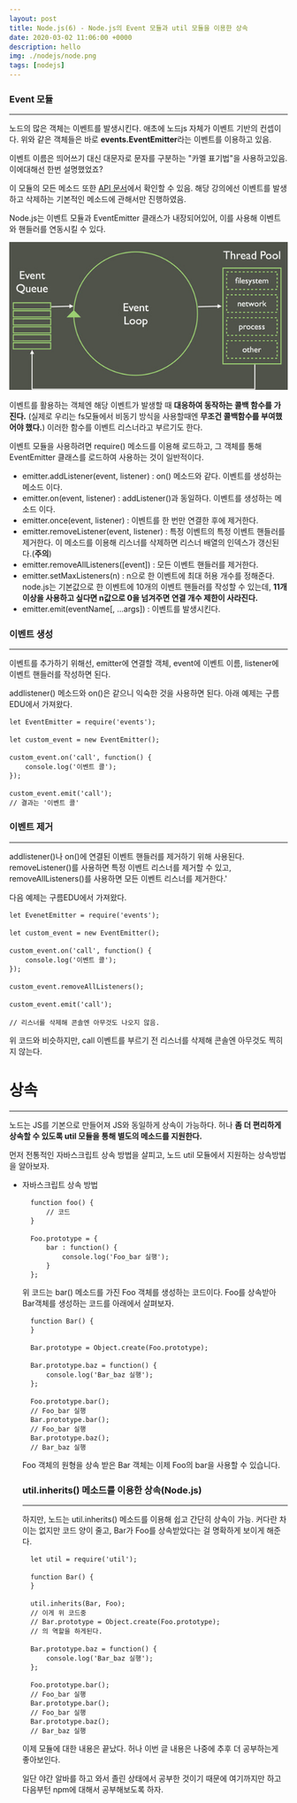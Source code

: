 ```yaml
---
layout: post
title: Node.js(6) - Node.js의 Event 모듈과 util 모듈을 이용한 상속
date: 2020-03-02 11:06:00 +0000
description: hello
img: ./nodejs/node.png
tags: [nodejs]
---
```


### Event 모듈

---

노드의 많은 객체는 이벤트를 발생시킨다. 애초에 노드js 자체가 이벤트 기반의 컨셉이다. 위와 같은 객체들은 바로 **events.EventEmitter**라는 이벤트를 이용하고 있음.

이벤트 이름은 띄어쓰기 대신 대문자로 문자를 구분하는 "카멜 표기법"을 사용하고있음. 이에대해선 한번 설명했었죠?

이 모듈의 모든 메소드 또한 [API 문서](https://nodejs.org/api/events.html)에서 확인할 수 있음. 해당 강의에선 이벤트를 발생하고 삭제하는 기본적인 메소드에 관해서만 진행하였음.

Node.js는 이벤트 모듈과 EventEmitter 클래스가 내장되어있어, 이를 사용해 이벤트와 핸들러를 연동시킬 수 있다.

<center><img src="/assets/img/nodejs/2020-03-02-Node.js-공부(6)/1.png"></center>

이벤트를 활용하는 객체엔 해당 이벤트가 발생할 때 **대응하여 동작하는 콜백 함수를 가진다.** (실제로 우리는 fs모듈에서 비동기 방식을 사용할때엔 **무조건 콜백함수를 부여했어야 했다.**) 이러한 함수를 이벤트 리스너라고 부르기도 한다.

이벤트 모듈을 사용하려면 require() 메소드를 이용해 로드하고, 그 객체를 통해 EventEmitter 클래스를 로드하여 사용하는 것이 일반적이다.

- emitter.addListener(event, listener) : on() 메소드와 같다. 이벤트를 생성하는 메소드 이다.
- emitter.on(event, listener) : addListener()과 동일하다. 이벤트를 생성하는 메소드 이다.
- emitter.once(event, listener) : 이벤트를 한 번만 연결한 후에 제거한다.
- emitter.removeListener(event, listener) : 특정 이벤트의 특정 이벤트 핸들러를 제거한다. 이 메소드를 이용해 리스너를 삭제하면 리스너 배열의 인덱스가 갱신된다.(**주의**)
- emitter.removeAllListeners([event]) : 모든 이벤트 핸들러를 제거한다.
- emitter.setMaxListeners(n) : n으로 한 이벤트에 최대 허용 개수를 정해준다. node.js는 기본값으로 한 이벤트에 10개의 이벤트 핸들러를 작성할 수 있는데, **11개 이상을 사용하고 싶다면 n값으로 0을 넘겨주면 연결 개수 제한이 사라진다.**
- emitter.emit(eventName[, ...args]) : 이벤트를 발생시킨다.

### 이벤트 생성

---

이벤트를 추가하기 위해선, emitter에 연결할 객체, event에 이벤트 이름, listener에 이벤트 핸들러를 작성하면 된다.

addlistener() 메소드와 on()은 같으니 익숙한 것을 사용하면 된다. 아래 예제는 구름EDU에서 가져왔다.

    let EventEmitter = require('events');

    let custom_event = new EventEmitter();

    custom_event.on('call', function() {
    	console.log('이벤트 콜');
    });

    custom_event.emit('call');
    // 결과는 '이벤트 콜'

### 이벤트 제거

---

addlistener()나 on()에 연결된 이벤트 핸들러를 제거하기 위해 사용된다. removeListener()를 사용하면 특정 이벤트 리스너를 제거할 수 있고, removeAllListeners()를 사용하면 모든 이벤트 리스너를 제거한다.'

다음 예제는 구름EDU에서 가져왔다.

    let EvenetEmitter = require('events');

    let custom_event = new EventEmitter();

    custom_event.on('call', function() {
    	console.log('이벤트 콜');
    });

    custom_event.removeAllListeners();

    custom_event.emit('call');

    // 리스너를 삭제해 콘솔엔 아무것도 나오지 않음.

위 코드와 비슷하지만, call 이벤트를 부르기 전 리스너를 삭제해 콘솔엔 아무것도 찍히지 않는다.

<center>
<ins class="kakao_ad_area" style="display:none; margin-top: 15px;" 
 data-ad-unit    = "DAN-1iykkck0nlqnp" 
 data-ad-width   = "250" 
 data-ad-height  = "250"></ins> 
<script type="text/javascript" src="//t1.daumcdn.net/kas/static/ba.min.js" async></script>
</center>

# 상속

---

노드는 JS를 기본으로 만들어져 JS와 동일하게 상속이 가능하다. 허나 **좀 더 편리하게 상속할 수 있도록 util 모듈을 통해 별도의 메소드를 지원한다.**

먼저 전통적인 자바스크립트 상속 방법을 살피고, 노드 util 모듈에서 지원하는 상속방법을 알아보자.

- 자바스크립트 상속 방법

        function foo() {
        	// 코드
        }

        Foo.prototype = {
        	bar : function() {
        		console.log('Foo_bar 실행');
        	}
        };


  위 코드는 bar() 메소드를 가진 Foo 객체를 생성하는 코드이다. Foo를 상속받아 Bar객체를 생성하는 코드를 아래에서 살펴보자.

        function Bar() {
        }

        Bar.prototype = Object.create(Foo.prototype);

        Bar.prototype.baz = function() {
        	console.log('Bar_baz 실행');
        };

        Foo.prototype.bar();
        // Foo_bar 실행
        Bar.prototype.bar();
        // Foo_bar 실행
        Bar.prototype.baz();
        // Bar_baz 실행

  Foo 객체의 원형을 상속 받은 Bar 객체는 이제 Foo의 bar을 사용할 수 있습니다.

  ### util.inherits() 메소드를 이용한 상속(Node.js)

  ***

  하지만, 노드는 util.inherits() 메소드를 이용해 쉽고 간단히 상속이 가능. 커다란 차이는 없지만 코드 양이 줄고, Bar가 Foo를 상속받았다는 걸 명확하게 보이게 해준다.

        let util = require('util');

        function Bar() {
        }

        util.inherits(Bar, Foo);
        // 이게 위 코드중
        // Bar.prototype = Object.create(Foo.prototype);
        // 의 역할을 하게된다.

        Bar.prototype.baz = function() {
        	console.log('Bar_baz 실행');
        };

        Foo.prototype.bar();
        // Foo_bar 실행
        Bar.prototype.bar();
        // Foo_bar 실행
        Bar.prototype.baz();
        // Bar_baz 실행

  이제 모듈에 대한 내용은 끝났다. 허나 이번 글 내용은 나중에 추후 더 공부하는게 좋아보인다.

  일단 야간 알바를 하고 와서 졸린 상태에서 공부한 것이기 때문에 여기까지만 하고 다음부턴 npm에 대해서 공부해보도록 하자.
